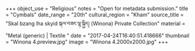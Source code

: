 +++
object_use = "Religious"
notes = "Open for metadata submission."
title = "Cymbals"
date_range = "20th"
cultural_region = "Kham"
source_title = "Skal bzang lha skyid སྐལ་བཟང་ལྷ་སྐྱིད། (Winona) Private Collection"
material = "Metal (generic) | Textile "
date = "2017-04-24T16:40:51.418666"
thumbnail = "Winona 4.preview.jpg"
image = "Winona 4.2000x2000.jpg"
+++
